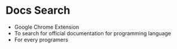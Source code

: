 # Docs Search
- Google Chrome Extension
- To search for official documentation for programming language
- For every programers